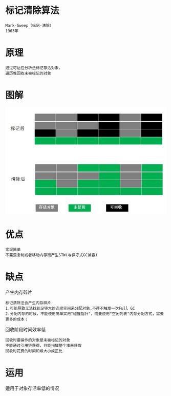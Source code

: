 

# 标记清除算法

    Mark-Sweep（标记-清除）
    1963年

# 原理

    通过可达性分析法标记存活对象，
    遍历堆回收未被标记的对象

# 图解

![](https://github.com/RodJohn/JVM/blob/master/img/gcmarksweep.jpg)
    
# 优点
    
    实现简单
    不需要复制或者移动内存而产生STW(与保守式GC兼容)     
    
# 缺点

产生内存碎片

    标记清除法会产生内存碎片  
    1.可能导致无法找到足够大的连续空间来分配对象,不得不触发一次Full GC  
    2.分配内存的时候，不能使用简单实用"碰撞指针"，而要使用"空闲列表"内存分配方式，需要更多的成本；

回收阶段时间效率低

    回收时要操作的对象是未被标记的对象  
    不能通过引用链获得，只能扫描整个堆来获取 
    回收时花费的时间和堆大小成正比
    
# 运用

 适用于对象存活率低的情况    
    


